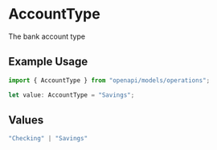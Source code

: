 # AccountType

The bank account type

## Example Usage

```typescript
import { AccountType } from "openapi/models/operations";

let value: AccountType = "Savings";
```

## Values

```typescript
"Checking" | "Savings"
```